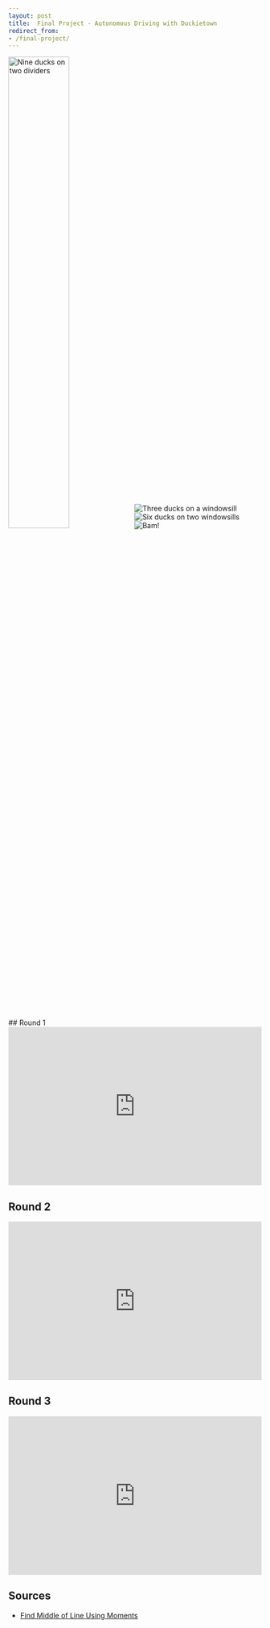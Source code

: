 ```yaml
---
layout: post
title:  Final Project - Autonomous Driving with Duckietown
redirect_from:
- /final-project/
---
```


<div>
      <img src="/cmput-412-website/images/final-project/nine_ducks_on_two_dividers.avif" alt="Nine ducks on two dividers" style="width: 49%;">
      <div style="display: inline-block; width: 48%;">
          <img src="/cmput-412-website/images/final-project/three_ducks_on_a_windowsill.avif" alt="Three ducks on a windowsill">
          <img src="/cmput-412-website/images/final-project/six_ducks_on_two_windowsills.avif" alt="Six ducks on two windowsills">
          <img src="/cmput-412-website/images/final-project/bam.avif" alt="Bam!">
      </div>
</div>
## Round 1

<iframe
      width="100%"
      height="315"
      src="https://www.youtube.com/embed/HpoDrbf7JZs"
      title="YouTube video player"
      frameborder="0"
      allow="accelerometer; autoplay; clipboard-write; encrypted-media; gyroscope; picture-in-picture; web-share"
      allowfullscreen>
</iframe>

## Round 2

<iframe
      width="100%"
      height="315"
      src="https://www.youtube.com/embed/tiARxHdgdK8"
      title="YouTube video player"
      frameborder="0"
      allow="accelerometer; autoplay; clipboard-write; encrypted-media; gyroscope; picture-in-picture; web-share"
      allowfullscreen>
</iframe>

## Round 3

<iframe
      width="100%"
      height="315"
      src="https://www.youtube.com/embed/XmtXdPu80Jo"
      title="YouTube video player"
      frameborder="0"
      allow="accelerometer; autoplay; clipboard-write; encrypted-media; gyroscope; picture-in-picture; web-share"
      allowfullscreen>
</iframe>

## Sources

- [Find Middle of Line Using Moments](https://stackoverflow.com/questions/64396183/opencv-find-a-middle-line-of-a-contour-python)
